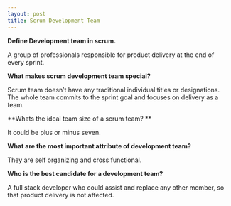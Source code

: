 ```yaml
---
layout: post
title: Scrum Development Team
---
```

**Define Development team in scrum.**

A group of professionals responsible for product delivery at the end of every sprint.

**What makes scrum development team special?**

Scrum team doesn’t have any traditional individual titles or designations. The whole team commits to the sprint goal and focuses on delivery as a team.

**Whats the ideal team size of a scrum team? **

It could be plus or minus seven.

**What are the most important attribute of development team?**

They are self organizing and cross functional.

**Who is the best candidate for a development team?**

A full stack developer who could assist and replace any other member, so that product delivery is not affected.
